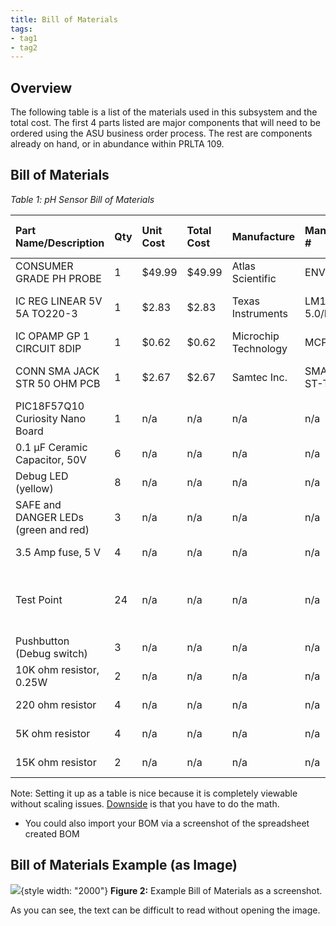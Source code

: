 ```yaml
---
title: Bill of Materials
tags:
- tag1
- tag2
---
```


## Overview
The following table is a list of the materials used in this subsystem and the total cost. The first 4 parts listed are major components that will need to be ordered using the ASU business order process. The rest are components already on hand, or in abundance within PRLTA 109.

## Bill of Materials

*Table 1: pH Sensor Bill of Materials*

| **Part Name/Description** | **Qty** | **Unit Cost** | **Total Cost** | **Manufacture** | **Manufacturer #** | **Vendor Link** |**Datasheet Link** | **Schematic Reference Designators** |
|:--------------------|:----|:---------------|:-----|:--------|:-----|:-----|:----|:-----|
CONSUMER GRADE PH PROBE | 1 | $49.99 | $49.99 | Atlas Scientific | ENV-30-PH | [DigiKey](https://www.digikey.com/en/products/detail/atlas-scientific/ENV-30-PH/16003028) | [Probe datasheet link](https://files.atlas-scientific.com/consumer-grade-pH-probe.pdf) | U2 |
IC REG LINEAR 5V 5A TO220-3 | 1 | $2.83 | $2.83 | Texas Instruments | LM1084IT-5.0/NOPB | [DigiKey](https://www.digikey.com/en/products/detail/texas-instruments/LM1084IT-5-0-NOPB/363556) | [Voltage regulator datasheet link](https://www.ti.com/lit/ds/symlink/lm1084.pdf?HQS=dis-dk-null-digikeymode-dsf-pf-null-wwe&ts=1761912090817&ref_url=https%253A%252F%252Fwww.ti.com%252Fgeneral%252Fdocs%252Fsuppproductinfo.tsp%253FdistId%253D10%2526gotoUrl%253Dhttps%253A%252F%252Fwww.ti.com%252Flit%252Fgpn%252Flm1084) | U3 |
IC OPAMP GP 1 CIRCUIT 8DIP | 1 | $0.62 | $0.62 | Microchip Technology | MCP601-I/P | [DigiKey](https://www.digikey.com/en/products/detail/microchip-technology/MCP601-I-P/305930) | [Op-amp datasheet link](https://ww1.microchip.com/downloads/en/DeviceDoc/21314g.pdf) | U4 |
CONN SMA JACK STR 50 OHM PCB | 1 | $2.67 | $2.67 | Samtec Inc. | SMA-J-P-H-ST-TH1 | [DigiKey](https://www.digikey.com/en/products/detail/samtec-inc/SMA-J-P-H-ST-TH1/2345104) | [Coaxial connector datasheet link](https://mm.digikey.com/Volume0/opasdata/d220001/medias/docus/6129/sma-j-p-x-st-th1-mkt.pdf) | Not on schematic |
PIC18F57Q10 Curiosity Nano Board | 1 | n/a | n/a | n/a | n/a | [Microchip](https://www.microchip.com/en-us/development-tool/DM164150) | [Microcontroller datasheet link](https://ww1.microchip.com/downloads/aemDocuments/documents/MCU08/ProductDocuments/UserGuides/PIC18F57Q43-Curiosity-Nano-HW-UserGuide-DS40002186B.pdf) | U1 |
0.1 µF Ceramic Capacitor, 50V | 6 | n/a | n/a | n/a | n/a | PRLTA 109 |n/a | C1, C2 |
Debug LED (yellow) | 8 | n/a | n/a | n/a | n/a | PRLTA 109 |n/a | D3, D4, D5, D6 |
SAFE and DANGER LEDs (green and red) | 3 | n/a | n/a | n/a | n/a | PRLTA 109 |n/a | D1, D2 |
3.5 Amp fuse, 5 V | 4 | n/a | n/a | n/a | n/a | PRLTA 109 |n/a | F1 |
Test Point | 24 |  n/a | n/a | n/a | n/a | PRLTA 109 |n/a | T1, T2, T3, T4, T5, T6, T7, T8, T9, T10, T11, T12 |
Pushbutton (Debug switch) | 3 | n/a | n/a | n/a | n/a | PRLTA 109 | n/a | SW1 |
10K ohm resistor, 0.25W | 2 | n/a | n/a | n/a | n/a | PRLTA 109 |n/a | R1 |
220 ohm resistor | 4 | n/a | n/a | n/a | n/a | PRLTA 109 |n/a | R2, R4 |
5K ohm resistor | 4 | n/a | n/a | n/a | n/a | PRLTA 109 |n/a | R5, R6 |
15K ohm resistor | 2 | n/a | n/a | n/a | n/a | PRLTA 109 |n/a | R7 

Note: Setting it up as a table is nice because it is completely viewable without scaling issues. <ins>Downside</ins> is that you have to do the math.

* You could also import your BOM via a screenshot of the spreadsheet created BOM

## Bill of Materials Example (as Image)
![](BOM-Screenshot.png){style width: "2000"}
**Figure 2:** Example Bill of Materials as a screenshot.

As you can see, the text can be difficult to read without opening the image.
